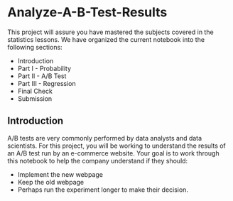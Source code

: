 # Analyze-A-B-Test-Results

This project will assure you have mastered the subjects covered in the statistics lessons. We have organized the current notebook into the following sections:

- Introduction
- Part I - Probability
- Part II - A/B Test
- Part III - Regression
- Final Check
- Submission

## Introduction
A/B tests are very commonly performed by data analysts and data scientists. For this project, you will be working to understand the results of an A/B test run by an e-commerce website. Your goal is to work through this notebook to help the company understand if they should:

- Implement the new webpage
- Keep the old webpage
- Perhaps run the experiment longer to make their decision.

